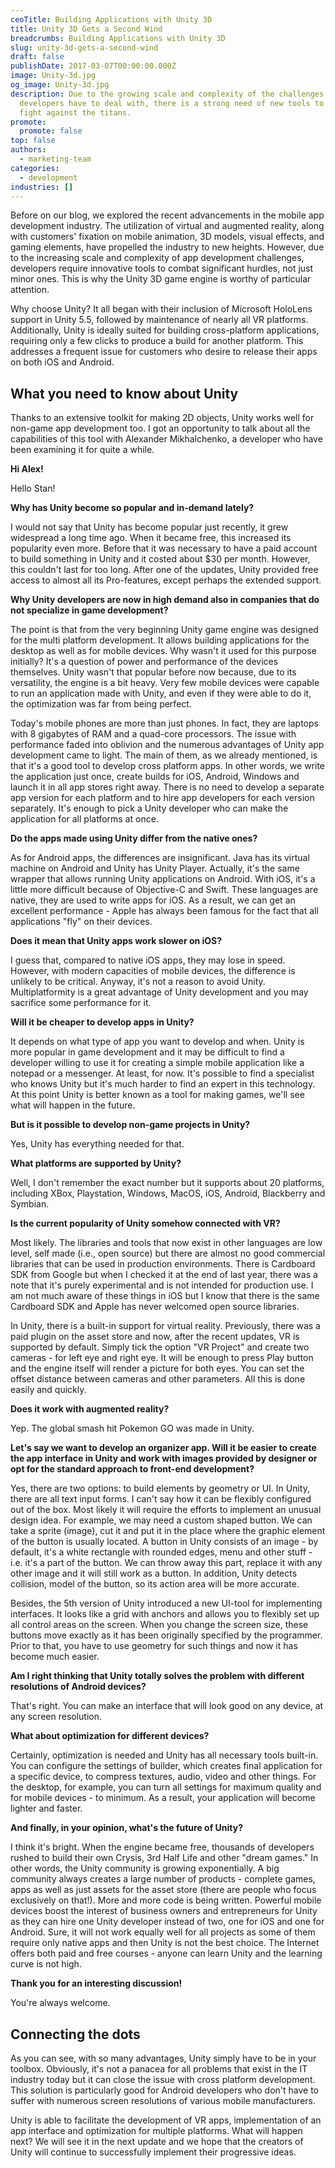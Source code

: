 ```yaml
---
ceoTitle: Building Applications with Unity 3D
title: Unity 3D Gets a Second Wind
breadcrumbs: Building Applications with Unity 3D
slug: unity-3d-gets-a-second-wind
draft: false
publishDate: 2017-03-07T00:00:00.000Z
image: Unity-3d.jpg
og_image: Unity-3d.jpg
description: Due to the growing scale and complexity of the challenges that app
  developers have to deal with, there is a strong need of new tools to help them
  fight against the titans.
promote:
  promote: false
top: false
authors:
  - marketing-team
categories:
  - development
industries: []
---
```

Before on our blog, we explored the recent advancements in the mobile app development industry. The utilization of virtual and augmented reality, along with customers' fixation on mobile animation, 3D models, visual effects, and gaming elements, have propelled the industry to new heights. However, due to the increasing scale and complexity of app development challenges, developers require innovative tools to combat significant hurdles, not just minor ones. This is why the Unity 3D game engine is worthy of particular attention.

Why choose Unity? It all began with their inclusion of Microsoft HoloLens support in Unity 5.5, followed by maintenance of nearly all VR platforms. Additionally, Unity is ideally suited for building cross-platform applications, requiring only a few clicks to produce a build for another platform. This addresses a frequent issue for customers who desire to release their apps on both iOS and Android.

## What you need to know about Unity

Thanks to an extensive toolkit for making 2D objects, Unity works well for non-game app development too. I got an opportunity to talk about all the capabilities of this tool with Alexander Mikhalchenko, a developer who have been examining it for quite a while.

**Hi Alex!**

Hello Stan!

**Why has Unity become so popular and in-demand lately?**

I would not say that Unity has become popular just recently, it grew widespread a long time ago. When it became free, this increased its popularity even more. Before that it was necessary to have a paid account to build something in Unity and it costed about $30 per month. However, this couldn't last for too long. After one of the updates, Unity provided free access to almost all its Pro-features, except perhaps the extended support.

**Why Unity developers are now in high demand also in companies that do not specialize in game development?**

The point is that from the very beginning Unity game engine was designed for the multi platform development. It allows building applications for the desktop as well as for mobile devices. Why wasn't it used for this purpose initially? It's a question of power and performance of the devices themselves. Unity wasn't that popular before now because, due to its versatility, the engine is a bit heavy. Very few mobile devices were capable to run an application made with Unity, and even if they were able to do it, the optimization was far from being perfect.

Today's mobile phones are more than just phones. In fact, they are laptops with 8 gigabytes of RAM and a quad-core processors. The issue with performance faded into oblivion and the numerous advantages of Unity app development came to light. The main of them, as we already mentioned, is that it's a good tool to develop cross platform apps. In other words, we write the application just once, create builds for iOS, Android, Windows and launch it in all app stores right away. There is no need to develop a separate app version for each platform and to hire app developers for each version separately. It's enough to pick a Unity developer who can make the application for all platforms at once.

**Do the apps made using Unity differ from the native ones?**

As for Android apps, the differences are insignificant. Java has its virtual machine on Android and Unity has Unity Player. Actually, it's the same wrapper that allows running Unity applications on Android. With iOS, it's a little more difficult because of Objective-C and Swift. These languages are native, they are used to write apps for iOS. As a result, we can get an excellent performance - Apple has always been famous for the fact that all applications "fly" on their devices.

**Does it mean that Unity apps work slower on iOS?**

I guess that, compared to native iOS apps, they may lose in speed. However, with modern capacities of mobile devices, the difference is unlikely to be critical. Anyway, it's not a reason to avoid Unity. Multiplatformity is a great advantage of Unity development and you may sacrifice some performance for it.

**Will it be cheaper to develop apps in Unity?**

It depends on what type of app you want to develop and when. Unity is more popular in game development and it may be difficult to find a developer willing to use it for creating a simple mobile application like a notepad or a messenger. At least, for now. It's possible to find a specialist who knows Unity but it's much harder to find an expert in this technology. At this point Unity is better known as a tool for making games, we'll see what will happen in the future.

**But is it possible to develop non-game projects in Unity?**

Yes, Unity has everything needed for that.

**What platforms are supported by Unity?**

Well, I don't remember the exact number but it supports about 20 platforms, including XBox, Playstation, Windows, MacOS, iOS, Android, Blackberry and Symbian.

**Is the current popularity of Unity somehow connected with VR?**

Most likely. The libraries and tools that now exist in other languages are low level, self made (i.e., open source) but there are almost no good commercial libraries that can be used in production environments. There is Cardboard SDK from Google but when I checked it at the end of last year, there was a note that it's purely experimental and is not intended for production use. I am not much aware of these things in iOS but I know that there is the same Cardboard SDK and Apple has never welcomed open source libraries.

In Unity, there is a built-in support for virtual reality. Previously, there was a paid plugin on the asset store and now, after the recent updates, VR is supported by default. Simply tick the option "VR Project" and create two cameras - for left eye and right eye. It will be enough to press Play button and the engine itself will render a picture for both eyes. You can set the offset distance between cameras and other parameters. All this is done easily and quickly.

**Does it work with augmented reality?**

Yep. The global smash hit Pokemon GO was made in Unity.

**Let's say we want to develop an organizer app. Will it be easier to create the app interface in Unity and work with images provided by designer or opt for the standard approach to front-end development?**

Yes, there are two options: to build elements by geometry or UI. In Unity, there are all text input forms. I can't say how it can be flexibly configured out of the box. Most likely it will require the efforts to implement an unusual design idea. For example, we may need a custom shaped button. We can take a sprite (image), cut it and put it in the place where the graphic element of the button is usually located. A button in Unity consists of an image - by default, it's a white rectangle with rounded edges, menu and other stuff - i.e. it's a part of the button. We can throw away this part, replace it with any other image and it will still work as a button. In addition, Unity detects collision, model of the button, so its ​​action area will be more accurate.

Besides, the 5th version of Unity introduced a new UI-tool for implementing interfaces. It looks like a grid with anchors and allows you to flexibly set up all control areas on the screen. When you change the screen size, these buttons move exactly as it has been originally specified by the programmer. Prior to that, you have to use geometry for such things and now it has become much easier.

**Am I right thinking that Unity totally solves the problem with different resolutions of Android devices?**

That's right. You can make an interface that will look good on any device, at any screen resolution.

**What about optimization for different devices?**

Certainly, optimization is needed and Unity has all necessary tools built-in. You can configure the settings of builder, which creates final application for a specific device, to compress textures, audio, video and other things. For the desktop, for example, you can turn all settings for maximum quality and for mobile devices - to minimum. As a result, your application will become lighter and faster.

**And finally, in your opinion, what's the future of Unity?**

I think it's bright. When the engine became free, thousands of developers rushed to build their own Crysis, 3rd Half Life and other "dream games." In other words, the Unity community is growing exponentially. A big community always creates a large number of products - complete games, apps as well as just assets for the asset store (there are people who focus exclusively on that!). More and more code is being written. Powerful mobile devices boost the interest of business owners and entrepreneurs for Unity as they can hire one Unity developer instead of two, one for iOS and one for Android. Sure, it will not work equally well for all projects as some of them require only native apps and then Unity is not the best choice. The Internet offers both paid and free courses - anyone can learn Unity and the learning curve is not high.

**Thank you for an interesting discussion!**

You're always welcome.

## Connecting the dots

As you can see, with so many advantages, Unity simply have to be in your toolbox. Obviously, it's not a panacea for all problems that exist in the IT industry today but it can close the issue with cross platform development. This solution is particularly good for Android developers who don't have to suffer with numerous screen resolutions of various mobile manufacturers.

Unity is able to facilitate the development of VR apps, implementation of an app interface and optimization for multiple platforms. What will happen next? We will see it in the next update and we hope that the creators of Unity will continue to successfully implement their progressive ideas.
